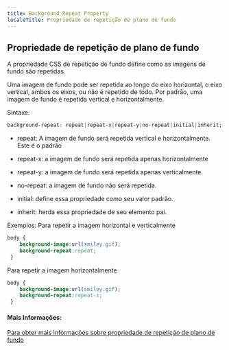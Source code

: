 ```yaml
---
title: Background Repeat Property
localeTitle: Propriedade de repetição de plano de fundo
---
```

## Propriedade de repetição de plano de fundo

A propriedade CSS de repetição de fundo define como as imagens de fundo são repetidas.

Uma imagem de fundo pode ser repetida ao longo do eixo horizontal, o eixo vertical, ambos os eixos, ou não é repetido de todo. Por padrão, uma imagem de fundo é repetida vertical e horizontalmente.

Sintaxe:

```css
background-repeat: repeat|repeat-x|repeat-y|no-repeat|initial|inherit; 
```

*   repeat: A imagem de fundo será repetida vertical e horizontalmente. Este é o padrão
    
*   repeat-x: a imagem de fundo será repetida apenas horizontalmente
    
*   repeat-y: a imagem de fundo será repetida apenas verticalmente.
    
*   no-repeat: a imagem de fundo não será repetida.
    
*   initial: define essa propriedade como seu valor padrão.
    
*   inherit: herda essa propriedade de seu elemento pai.
    

Exemplos: Para repetir a imagem horizontal e verticalmente

```css
body { 
    background-image:url(smiley.gif); 
    background-repeat:repeat; 
 } 
```

Para repetir a imagem horizontalmente

```css
body { 
    background-image:url(smiley.gif); 
    background-repeat:repeat-x; 
 } 
```

#### Mais Informações:

[Para obter mais informações sobre propriedade de repetição de plano de fundo](https://developer.mozilla.org/en-US/docs/Web/CSS/background-repeat)